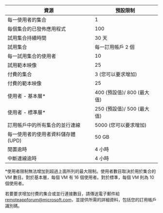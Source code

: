 
|資源 | 預設限制|
|--------------|--------|
|每一使用者的集合| 1|
|每個集合的已發佈應用程式|	100|	
|試用集合持續時間| 30 天|
|試用集合| 每一訂用帳戶 2 個|
|每一試用集合的使用者| 10|
|試用範本映像|	25|
|付費的集合| 3 (您可以要求增加)|
|付費的範本映像| 25|	
|使用者 - 基本層*| 400 (預設值)/ 800 (最大值)|
|使用者 - 標準層*| 250 (預設值)/ 500 (最大值)|
|訂用帳戶中的所有集合的並行連線| 5000 (您可以要求增加)|
|每一使用者的使用者資料儲存體 (UPD)| 50 GB|
|閒置逾時| 4 小時|
|中斷連線逾時| 4 小時|

*使用者限制無法增加到超過上面所列的最大限制。使用者數目取決於用於集合的 VM 數目。對於基本層，每個 VM 有 16 個使用者。對於標準，每個 VM 則為 10 個使用者。

若要要求增加付費的集合或並行連接數目，請傳送電子郵件給 [remoteappforum@microsoft.com](mailto:remoteappforum@microsoft.com)，並提供所需的詳細資料，包括您的訂用帳戶識別碼。

<!---HONumber=July15_HO4-->